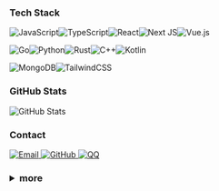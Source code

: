 ### Tech Stack

![JavaScript](https://img.shields.io/badge/JavaScript-%23323330.svg?style=flat-square&logo=javascript&logoColor=%23F7DF1E)![TypeScript](https://img.shields.io/badge/TypeScript-%23007ACC.svg?style=flat-square&logo=typescript&logoColor=white)![React](https://img.shields.io/badge/React-%2320232a.svg?style=flat-square&logo=react&logoColor=%2361DAFB)![Next JS](https://img.shields.io/badge/Next-black?style=flat-square&logo=next.js&logoColor=white)![Vue.js](https://img.shields.io/badge/Vue.js-%2335495e.svg?style=flat-square&logo=vuedotjs&logoColor=%234FC08D)

![Go](https://img.shields.io/badge/Go-%2300ADD8.svg?style=flat-square&logo=go&logoColor=white)![Python](https://img.shields.io/badge/Python-3670A0?style=flat-square&logo=python&logoColor=ffdd54)![Rust](https://img.shields.io/badge/Rust-%23B7410E.svg?style=flat-square&logo=rust&logoColor=white)![C++](https://img.shields.io/badge/C++-%2300599C.svg?style=flat-square&logo=cplusplus&logoColor=white)![Kotlin](https://img.shields.io/badge/Kotlin-7F52FF.svg?style=flat-square&logo=kotlin&logoColor=white)

![MongoDB](https://img.shields.io/badge/MongoDB-%234ea94b.svg?style=flat-square&logo=mongodb&logoColor=white)![TailwindCSS](https://img.shields.io/badge/Tailwind-%2338B2AC.svg?style=flat-square&logo=tailwind-css&logoColor=white)

### GitHub Stats

<img src="https://github-readme-stats.vercel.app/api?username=Shuakami&show_icons=true&theme=tokyonight&hide_border=true" alt="GitHub Stats" />

### Contact

<p>
  <a href="mailto:shuakami@sdjz.wiki">
    <img src="https://img.shields.io/badge/Email-D14836?style=flat-square&logo=gmail&logoColor=white" alt="Email"/>
  </a>
  <a href="https://github.com/shuakami">
    <img src="https://img.shields.io/badge/GitHub-100000?style=flat-square&logo=github&logoColor=white" alt="GitHub"/>
  </a>
  <a href="https://qm.qq.com/q/S3ZfnvvL2K">
    <img src="https://img.shields.io/badge/QQ-%2312B7F5?style=flat-square&logo=qq&logoColor=white" alt="QQ"/>
  </a>
</p>

<h3>
<details>
  <summary>more</summary>
  
  - My name is Shuakami, pronounced `/ʃwɑːkɑːmiː/`
  
  - I love creating beautiful, simple, and delightful UI/UX with a passion for animations
    
  - My favorite design style is the Geist Design System by Vercel
    
  - I enjoy playing games like Cyberpunk 2077, The Last of Us, THE FINALS, Honor of Kings, and PUBG Mobile

</details>
</h3>
